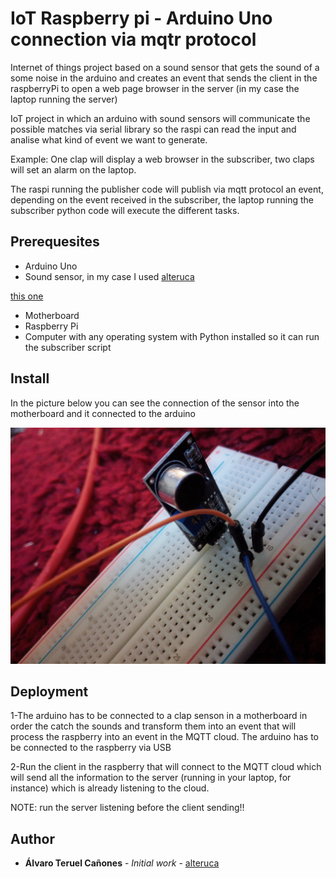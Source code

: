 # IoT Raspberry pi - Arduino Uno connection via mqtr protocol

Internet of things project based on a sound sensor that gets the sound of a some noise in the arduino and creates an event that sends the client in the raspberryPi to open a web page browser in the server (in my case the laptop running the server)

IoT project in which an arduino with sound sensors will communicate the possible matches via serial library so the raspi can read the input and analise what kind of event we want to generate.

Example: One clap will display a web browser in the subscriber, two claps will set an alarm on the laptop.

The raspi running the publisher code will publish via mqtt protocol an event, depending on the event received in the subscriber, the laptop running the subscriber python code will execute the different tasks.

## Prerequesites

* Arduino Uno
* Sound sensor, in my case I used [alteruca](https://github.com/alteruca)

[this one](https://www.googleadservices.com/pagead/aclk?sa=L&ai=DChcSEwjQmtnDnoDmAhWB4ncKHYQgAGQYABAGGgJlZg&ohost=www.google.com&cid=CAESQOD2eLqGs1k7qoRV71mM60Cm8Lhbiqc3tEpx2iLtvKOC6xW9ofnhRqxIy1hkpZWw-e7X58nFXbk8EIvoFQEqx5Y&sig=AOD64_0Kx4pLqKqk3gstvbkL_GVx4cx2Kg&ctype=5&q=&ved=2ahUKEwi619HDnoDmAhVVIMUKHeNnA9QQ9aACegQICxBG&adurl=)

* Motherboard
* Raspberry Pi
* Computer with any operating system with Python installed so it can run the subscriber script

## Install

In the picture below you can see the connection of the sensor into the motherboard and it connected to the arduino

![alt text](IMG_20170721_184207.jpg)

## Deployment


1-The arduino has to be connected to a clap senson in a motherboard in order the catch the sounds and transform them into an event that will process the raspberry into an event in the MQTT cloud. The arduino has to be connected to the raspberry via USB

2-Run the client in the raspberry that will connect to the MQTT cloud which will send all the information to the server (running in your laptop, for instance) which is already listening to the cloud. 

NOTE: run the server listening before the client sending!!

## Author

* **Álvaro Teruel Cañones** - *Initial work* - [alteruca](https://github.com/alteruca)
